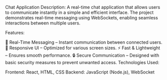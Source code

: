 Chat Application
Description:
A real-time chat application that allows users to communicate instantly in a simple and efficient interface. The project demonstrates real-time messaging using WebSockets, enabling seamless interactions between multiple users.

Features:

📡 Real-Time Messaging – Instant communication between connected users.
🎨 Responsive UI – Optimized for various screen sizes.
⚡ Fast & Lightweight – Ensures smooth performance.
🔒 Secure Communication – Designed with basic security measures to prevent unwanted access.
Technologies Used:

Frontend: React, HTML, CSS
Backend: JavaScript (Node.js), WebSocket
